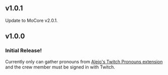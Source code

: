 ## v1.0.1

Update to MoCore v2.0.1.

## v1.0.0

### Initial Release!

Currently only can gather pronouns from [Alejo's Twitch Pronouns extension](https://pr.alejo.io/) and the crew member must be signed in with Twitch.